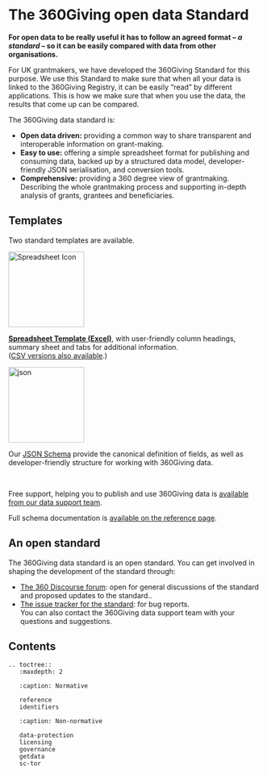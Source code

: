 The 360Giving open data Standard
================================

**For open data to be really useful it has to follow an agreed format – *a standard* – so it can be easily compared with data from other organisations.**

For UK grantmakers, we have developed the 360Giving Standard for this purpose. We use this Standard to make sure that when all your data is linked to the 360Giving Registry, it can be easily “read” by different applications. This is how we make sure that when you use the data, the results that come up can be compared.

The 360Giving data standard is:
* **Open data driven:** providing a common way to share transparent and interoperable information on grant-making.
* **Easy to use:** offering a simple spreadsheet format for publishing and consuming data, backed up by a structured data model, developer-friendly JSON serialisation, and conversion tools.
* **Comprehensive:** providing a 360 degree view of grantmaking. Describing the whole grantmaking process and supporting in-depth analysis of grants, grantees and beneficiaries.
 

## Templates

Two standard templates are available.

<div class='content-column one_half'><p><a href="https://github.com/ThreeSixtyGiving/standard/raw/legacy/schema/summary-table/360-giving-schema-titles.xlsx"><img class="alignnone wp-image-369 size-full" src="https://www.threesixtygiving.org/wp-content/uploads/noun_5872_cc.png" alt="Spreadsheet Icon" width="150" height="150" srcset="https://www.threesixtygiving.org/wp-content/uploads/noun_5872_cc.png 150w, https://www.threesixtygiving.org/wp-content/uploads/noun_5872_cc-100x100.png 100w" sizes="(max-width: 150px) 100vw, 150px" /></a></p>
<p><strong><a href="_static/summary-table/360-giving-schema-titles.xlsx">Spreadsheet Template (Excel)</a></strong>, with user-friendly column headings, summary sheet and tabs for additional information.<br />
(<a href="templates-csv">CSV versions also available</a>.)</p></div>
<div class='content-column one_half'><p><a href="http://www.threesixtygiving.org/standard/reference/#toc-360giving-json-schemas"><img class="alignnone size-thumbnail wp-image-101" src="https://www.threesixtygiving.org/wp-content/uploads/2015/07/json-150x150.png" alt="json" width="150" height="150" /></a></p>
<p>

Our [JSON Schema](360giving-json-schemas) provide the canonical definition of fields, as well as developer-friendly structure for working with 360Giving data.

</p></div>
<br clear="all" />

Free support, helping you to publish and use 360Giving data is [available from our data support team](http://www.threesixtygiving.org/contact/).

Full schema documentation is [available on the reference page](reference).

## An open standard

The 360Giving data standard is an open standard. You can get involved in shaping the development of the standard through:
* [The 360 Discourse forum](https://forum.threesixtygiving.org): open for general discussions of the standard and proposed updates to the standard..
* [The issue tracker for the standard](https://github.com/ThreeSixtyGiving/standard/issues): for bug reports.  
You can also contact the 360Giving data support team with your questions and suggestions.

## Contents

```eval_rst
.. toctree::
   :maxdepth: 2

   :caption: Normative

   reference
   identifiers

   :caption: Non-normative

   data-protection
   licensing
   governance
   getdata
   sc-tor
```
 

